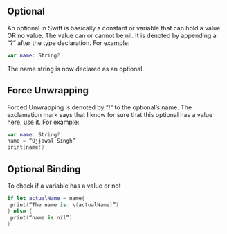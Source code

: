 ## Optional
An optional in Swift is basically a constant or variable that can hold a value OR no value. The value can or cannot be nil. It is denoted by appending a “?” after the type declaration. For example: 
```swift
var name: String?
```
The name string is now declared as an optional.

## Force Unwrapping
Forced Unwrapping is denoted by “!” to the optional’s name. The exclamation mark says that I know for sure that this optional has a value here, use it. For example:
```swift
var name: String?
name = “Ujjawal Singh”
print(name!)
```
## Optional Binding
To check if a variable has a value or not
```swift
if let actualName = name{
 print(“The name is: \(actualName)”)
} else {
 print(“name is nil”)
}
```
